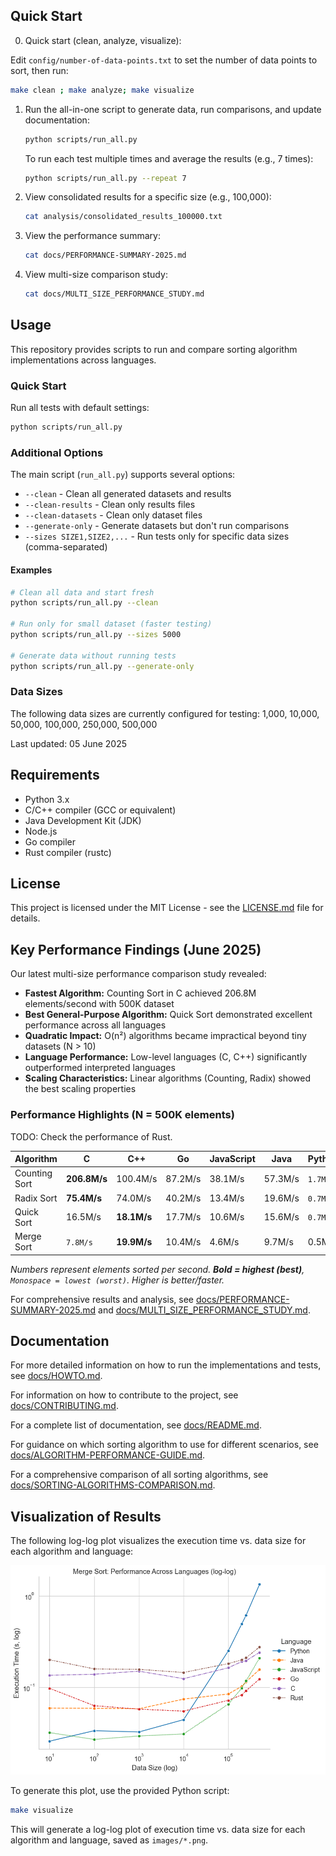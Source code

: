 ## Quick Start

0. Quick start (clean, analyze, visualize):

Edit `config/number-of-data-points.txt` to set the number of data points to sort, then run:

   ```bash
   make clean ; make analyze; make visualize
   ```

1. Run the all-in-one script to generate data, run comparisons, and update documentation:

   ```bash
   python scripts/run_all.py
   ```

   To run each test multiple times and average the results (e.g., 7 times):

   ```bash
   python scripts/run_all.py --repeat 7
   ```

2. View consolidated results for a specific size (e.g., 100,000):

   ```bash
   cat analysis/consolidated_results_100000.txt
   ```

3. View the performance summary:

   ```bash
   cat docs/PERFORMANCE-SUMMARY-2025.md
   ```

4. View multi-size comparison study:

   ```bash
   cat docs/MULTI_SIZE_PERFORMANCE_STUDY.md
   ```

## Usage

This repository provides scripts to run and compare sorting algorithm implementations across languages.

### Quick Start

Run all tests with default settings:

```bash
python scripts/run_all.py
```

### Additional Options

The main script (`run_all.py`) supports several options:

- `--clean` - Clean all generated datasets and results
- `--clean-results` - Clean only results files
- `--clean-datasets` - Clean only dataset files
- `--generate-only` - Generate datasets but don't run comparisons
- `--sizes SIZE1,SIZE2,...` - Run tests only for specific data sizes (comma-separated)

#### Examples

```bash
# Clean all data and start fresh
python scripts/run_all.py --clean

# Run only for small dataset (faster testing)
python scripts/run_all.py --sizes 5000

# Generate data without running tests
python scripts/run_all.py --generate-only
```

### Data Sizes

The following data sizes are currently configured for testing:
1,000, 10,000, 50,000, 100,000, 250,000, 500,000

Last updated: 05 June 2025

## Requirements

- Python 3.x
- C/C++ compiler (GCC or equivalent)
- Java Development Kit (JDK)
- Node.js
- Go compiler
- Rust compiler (rustc)

## License

This project is licensed under the MIT License - see the [LICENSE.md](LICENSE.md) file for details.

## Key Performance Findings (June 2025)

Our latest multi-size performance comparison study revealed:

- **Fastest Algorithm:** Counting Sort in C achieved 206.8M elements/second with 500K dataset
- **Best General-Purpose Algorithm:** Quick Sort demonstrated excellent performance across all languages
- **Quadratic Impact:** O(n²) algorithms became impractical beyond tiny datasets (N > 10)
- **Language Performance:** Low-level languages (C, C++) significantly outperformed interpreted languages
- **Scaling Characteristics:** Linear algorithms (Counting, Radix) showed the best scaling properties

### Performance Highlights (N = 500K elements)
TODO: Check the performance of Rust.

| Algorithm    | C         | C++       | Go       | JavaScript | Java     | Python   | Rust     |
|--------------|-----------|-----------|----------|------------|----------|----------|----------|
| Counting Sort| **206.8M/s** | 100.4M/s  | 87.2M/s  | 38.1M/s    | 57.3M/s  | `1.7M/s` | 180.2M/s |
| Radix Sort   | **75.4M/s**  | 74.0M/s   | 40.2M/s  | 13.4M/s    | 19.6M/s  | `0.7M/s` | 72.8M/s  |
| Quick Sort   | 16.5M/s   | **18.1M/s**   | 17.7M/s  | 10.6M/s    | 15.6M/s  | `0.7M/s` | 17.9M/s  |
| Merge Sort   | `7.8M/s`    | **19.9M/s**   | 10.4M/s  | 4.6M/s     | 9.7M/s   | 0.5M/s   | 18.2M/s  |

*Numbers represent elements sorted per second. **Bold = highest (best)**, `Monospace = lowest (worst)`. Higher is better/faster.*

For comprehensive results and analysis, see [docs/PERFORMANCE-SUMMARY-2025.md](docs/PERFORMANCE-SUMMARY-2025.md) and [docs/MULTI_SIZE_PERFORMANCE_STUDY.md](docs/MULTI_SIZE_PERFORMANCE_STUDY.md).

## Documentation

For more detailed information on how to run the implementations and tests, see [docs/HOWTO.md](docs/HOWTO.md).

For information on how to contribute to the project, see [docs/CONTRIBUTING.md](docs/CONTRIBUTING.md).

For a complete list of documentation, see [docs/README.md](docs/README.md).

For guidance on which sorting algorithm to use for different scenarios, see [docs/ALGORITHM-PERFORMANCE-GUIDE.md](docs/ALGORITHM-PERFORMANCE-GUIDE.md).

For a comprehensive comparison of all sorting algorithms, see [docs/SORTING-ALGORITHMS-COMPARISON.md](docs/SORTING-ALGORITHMS-COMPARISON.md).

## Visualization of Results

The following log-log plot visualizes the execution time vs. data size for each algorithm and language:

![Merge Sorting Algorithm Performance: Execution Time vs. Data Size (log-log)](docs/merge_sort_across_languages.png)

To generate this plot, use the provided Python script:

```bash
make visualize
```

This will generate a log-log plot of execution time vs. data size for each algorithm and language, saved as `images/*.png`.
